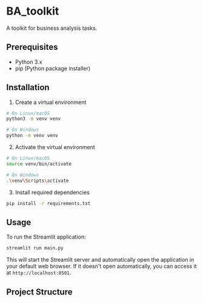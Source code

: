 # BA_toolkit

A toolkit for business analysis tasks.

## Prerequisites

- Python 3.x
- pip (Python package installer)

## Installation

1. Create a virtual environment
```bash
# On Linux/macOS
python3 -m venv venv

# On Windows
python -m venv venv
```

2. Activate the virtual environment
```bash
# On Linux/macOS
source venv/bin/activate

# On Windows
.\venv\Scripts\activate
```

3. Install required dependencies
```bash
pip install -r requirements.txt
```

## Usage

To run the Streamlit application:

```bash
streamlit run main.py
```

This will start the Streamlit server and automatically open the application in your default web browser. If it doesn't open automatically, you can access it at `http://localhost:8501`.

## Project Structure 